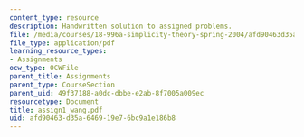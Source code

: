 ```yaml
---
content_type: resource
description: Handwritten solution to assigned problems.
file: /media/courses/18-996a-simplicity-theory-spring-2004/afd90463d35a646919e76bc9a1e186b8_assign1_wang.pdf
file_type: application/pdf
learning_resource_types:
- Assignments
ocw_type: OCWFile
parent_title: Assignments
parent_type: CourseSection
parent_uid: 49f37188-a0dc-dbbe-e2ab-8f7005a009ec
resourcetype: Document
title: assign1_wang.pdf
uid: afd90463-d35a-6469-19e7-6bc9a1e186b8
---
```


